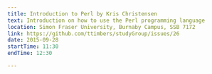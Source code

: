 ```yaml
---
title: Introduction to Perl by Kris Christensen
text: Introduction on how to use the Perl programming language
location: Simon Fraser University, Burnaby Campus, SSB 7172
link: https://github.com/ttimbers/studyGroup/issues/26
date: 2015-09-28
startTime: 11:30
endTime: 12:30

---
```

